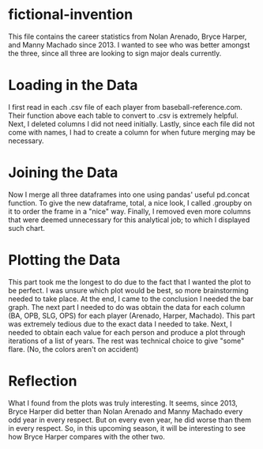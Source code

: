 # fictional-invention
This file contains the career statistics from Nolan Arenado, Bryce Harper, and Manny Machado since 2013.
I wanted to see who was better amongst the three, since all three are looking to sign major deals currently. 

# Loading in the Data
I first read in each .csv file of each player from baseball-reference.com. Their function above each table to convert to .csv is extremely
  helpful.
Next, I deleted columns I did not need initially. 
Lastly, since each file did not come with names, I had to create a column for when future merging may be necessary.

# Joining the Data
Now I merge all three dataframes into one using pandas' useful pd.concat function.
To give the new dataframe, total, a nice look, I called .groupby on it to order the frame in a "nice" way.
Finally, I removed even more columns that were deemed unnecessary for this analytical job; to which I displayed such chart.

# Plotting the Data
This part took me the longest to do due to the fact that I wanted the plot to be perfect. 
I was unsure which plot would be best, so more brainstorming needed to take place.
At the end, I came to the conclusion I needed the bar graph. 
The next part I needed to do was obtain the data for each column (BA, OPB, SLG, OPS) for each player (Arenado, Harper, Machado). This part
  was extremely tedious due to the exact data I needed to take. 
Next, I needed to obtain each value for each person and produce a plot through iterations of a list of years.
The rest was technical choice to give "some" flare. (No, the colors aren't on accident)

# Reflection
What I found from the plots was truly interesting. It seems, since 2013, Bryce Harper did better than Nolan Arenado and Manny Machado every
  odd year in every respect. But on every even year, he did worse than them in every respect. 
So, in this upcoming season, it will be interesting to see how Bryce Harper compares with the other two.

